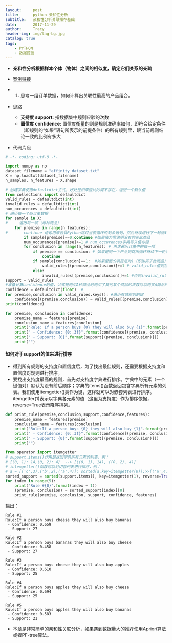 ```yaml
---
layout:     post
title:      python 亲和性分析
subtitle:   亲和性分析关联推荐基础
date:       2017-11-29
author:     Tracy
header-img: img/tag-bg.jpg
catalog: true
tags:
    - PYTHON
    - 数据挖掘
---
```


- **亲和性分析根据样本个体（物体）之间的相似度，确定它们关系的亲疏**
- [案例链接](http://localhost:8888/notebooks/jupyternotebook/dataMine/Chapter%201/Chapter%201.ipynb)
- 
    1. 思考一组订单数据，如何计算出关联性最高的产品组合。

- 思路
    - **支持度 support:** 指数据集中规则应验的次数
    - **置信度 confidence:** 置信度衡量的则是规则准确率如何，即符合给定条件（即规则的“如果”语句所表示的前提条件）的所有规则里，跟当前规则结论一致的比例有多大
 
- 代码片段

```python
# -*- coding: utf-8 -*-

import numpy as np
dataset_filename = "affinity_dataset.txt"
X = np.loadtxt(dataset_filename)
n_samples, n_features = X.shape

# 创建字典使用defaultdict方式，好处是如果查找的键不存在，返回一个默认值
from collections import defaultdict
valid_rules = defaultdict(int)
invalid_rules = defaultdict(int)
num_occurences = defaultdict(int)
# 遍历每一个条订单数据
for sample in X:
#     遍历每一项（每种商品）
    for premise in range(n_features):
#       continue 语句用来告诉Python跳过当前循环的剩余语句，然后继续进行下一轮循环。
        if sample[premise]==0:continue #如果值为零说明没有购买此商品
        num_occurences[premise]+=1 # num_occurences字典写入值与键
        for conclusion in range(n_features): # 再次遍历订单中的每一项
            if premise == conclusion: # 如果是同一个产品则跳出循环继续下一轮循环
                continue
            if sample[conclusion]==1:  #如果里面的项目是为1（即购买了此商品）
                valid_rules[(premise,conclusion)]+=1 # valid_rules值则加1
            else:
                invalid_rules[(premise,conclusion)]+=1 #否则invalid_rules值加一
support = valid_rules
#准备计算confidence的值，公式是购买A种商品时购买了其他某个商品的次数除以购买A商品的总次数，以下部分是计算方式
confidence = defaultdict(float)  #
for premise,conclusion in valid_rules.keys(): #遍历有效规则的键
    confidence[(premise,conclusion)] = valid_rules[(premise,conclusion)]/num_occurences[premise] #执行计算
print(confidence)

for premise, conclusion in confidence:
    premise_name = features[premise]
    conclusion_name = features[conclusion]
    print("Rule: If a person buys {0} they will also buy {1}".format(premise_name, conclusion_name))
    print(" - Confidence: {0:.3f}".format(confidence[(premise, conclusion)]))
    print(" - Support: {0}".format(support[(premise, conclusion)]))
    print("")
```

#### 如何对于support的值来进行排序
- 得到所有规则的支持度和置信度后，为了找出最佳规则，还需要根据支持度和置信度对规则进行排序。
- 要找出支持度最高的规则，首先对支持度字典进行排序。字典中的元素（一个键值对）默认为没有前后顺序；字典的items()函数返回包含字典所有元素的列表。我们使用itemgetter()类作为键，这样就可以对嵌套列表进行排序。itemgetter(1)表示以字典各元素的值（这里为支持度）作为排序依据，reverse=True表示降序排列。

```python
def print_rule(premise,conclusion,support,confidence,features):
    premise_name = features[premise]
    conclusion_name = features[conclusion]
    print("Rule:If a person buys {0} they will also buy {1}".format(premise_name, conclusion_name))
    print(" - Confidence: {0:.3f}".format(confidence[(premise, conclusion)]))
    print(" - Support: {0}".format(support[(premise, conclusion)]))
    print("")
```

```python
from operator import itemgetter
# support.items()作用是返回字典所有元素的列表，例：
# {(0, 1): 14,(0, 2): 4}  --> [((0, 1), 14), ((0, 2), 4)]
# intemgetter()函数可以对切套列表进行排序，例：
# a = [('c',3),('b',2),('a',4)]; sorted(a,key=itemgetter(0));>>[('a',4),('b',2),('c',3)]
sorted_support = sorted(support.items(), key=itemgetter(1), reverse=True)
for index in range(5):
    print("Rule #{0}".format(index + 1))
    (premise, conclusion) = sorted_support[index][0]
    print_rule(premise, conclusion, support, confidence, features)
```
输出：
```
Rule #1
Rule:If a person buys cheese they will also buy bananas
 - Confidence: 0.659
 - Support: 27

Rule #2
Rule:If a person buys bananas they will also buy cheese
 - Confidence: 0.458
 - Support: 27

Rule #3
Rule:If a person buys cheese they will also buy apples
 - Confidence: 0.610
 - Support: 25

Rule #4
Rule:If a person buys apples they will also buy cheese
 - Confidence: 0.694
 - Support: 25

Rule #5
Rule:If a person buys apples they will also buy bananas
 - Confidence: 0.583
 - Support: 21

```

- 本章是非常简单的亲和性关联分析，如果遇到数据量大的推荐使用Apriori算法或者PF-tree算法。
























































































































































































































